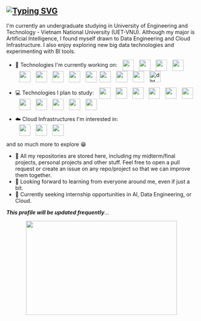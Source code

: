 ## [![Typing SVG](https://readme-typing-svg.demolab.com?font=Rye&duration=3000&pause=500&color=F7C715&vCenter=true&width=435&lines=Xin+chao+%F0%9F%91%8B+;The+name's+Thanh%2C+Nguyen+Thanh+%F0%9F%98%8E;Dream+to+be+a+Data+Engineer+!+%F0%9F%9A%80+)](https://git.io/typing-svg)


<!--
**hnahtneyugn/hnahtneyugn** is a ✨ _special_ ✨ repository because its `README.md` (this file) appears on your GitHub profile.

Here are some ideas to get you started:

- 🔭 I’m currently working on ...
- 🌱 I’m currently learning ...
- 👯 I’m looking to collaborate on ...
- 🤔 I’m looking for help with ...
- 💬 Ask me about ...
- 📫 How to reach me: ...
- 😄 Pronouns: ...
- ⚡ Fun fact: ...
-->

I'm currently an undergraduate studying in University of Engineering and Technology - Vietnam National University (UET-VNU). Although my major is Artificial Intelligence, I found myself drawn to Data Engineering and Cloud Infrastructure. I also enjoy exploring new big data technologies and experimenting with BI tools.

- 📖 Technologies I'm currently working on:
[<img src="https://cdn.jsdelivr.net/gh/devicons/devicon@latest/icons/python/python-original.svg" height=30 width=30 style="vertical-align:middle; margin-left:10px"/>](https://www.python.org/) [<img src="https://cdn.jsdelivr.net/gh/devicons/devicon@latest/icons/jupyter/jupyter-original.svg" height=30 width=30 style="vertical-align:middle; margin-left:10px"/>](https://jupyter.org/) [<img src="https://cdn.jsdelivr.net/gh/devicons/devicon@latest/icons/mysql/mysql-original.svg" height=30 width=30 style="vertical-align:middle; margin-left:10px"/>](https://www.mysql.com/) [<img src="https://cdn.jsdelivr.net/gh/devicons/devicon@latest/icons/postgresql/postgresql-original.svg" height=30 width=30 style="vertical-align:middle; margin-left:10px"/>](https://www.postgresql.org/)  [<img src="https://cdn.jsdelivr.net/gh/devicons/devicon@latest/icons/bash/bash-original.svg" height=30 width=30 style="vertical-align:middle; margin-left:10px"/>](https://www.gnu.org/software/bash/)  [<img src="https://cdn.jsdelivr.net/gh/devicons/devicon@latest/icons/pandas/pandas-original.svg" height=30 width=30 style="vertical-align:middle; margin-left:10px"/>](https://pandas.pydata.org/) [<img src="https://cdn.jsdelivr.net/gh/devicons/devicon@latest/icons/apachespark/apachespark-original.svg" height=30 width=30 style="vertical-align:middle; margin-left:10px"/>](https://spark.apache.org/) [<img src="https://cdn.jsdelivr.net/gh/devicons/devicon@latest/icons/apacheairflow/apacheairflow-original.svg" height=30 width=30 style="vertical-align:middle; margin-left:10px"/>](https://airflow.apache.org/) [<img src="https://cdn.jsdelivr.net/gh/devicons/devicon@latest/icons/linux/linux-original.svg" height=30 width=30 style="vertical-align:middle; margin-left:10px"/>](https://www.linux.org/)  [<img src="https://www.svgrepo.com/download/354428/tableau-icon.svg" height=30 width=30 style="vertical-align:middle; margin-left:4px" height=30 width=30 style="vertical-align:middle; margin-left:10px"/>](https://www.tableau.com/) [<img src="https://cdn.jsdelivr.net/gh/devicons/devicon@latest/icons/docker/docker-original.svg" height=30 width=30 style="vertical-align:middle; margin-left:10px"/>](https://www.docker.com/) [<img src="https://cdn.jsdelivr.net/gh/devicons/devicon@latest/icons/terraform/terraform-original.svg" height=30 width=30 style="vertical-align:middle; margin-left:10px"/>](https://developer.hashicorp.com/terraform) [<img src="https://logo.svgcdn.com/l/dbt-icon.svg" alt="dbt" width="30" height="30" style="vertical-align:middle; margin-left:10px" />](https://www.getdbt.com/) 

- 💻 Technologies I plan to study:
[<img src="https://cdn.jsdelivr.net/gh/devicons/devicon@latest/icons/java/java-original.svg" height=30 width=30 style="vertical-align:middle; margin-left:10px"/>](https://www.java.com/en/) [<img src="https://cdn.jsdelivr.net/gh/devicons/devicon@latest/icons/scala/scala-original.svg" height=30 width=30 style="vertical-align:middle; margin-left:10px"/>](https://www.scala-lang.org/) [<img src="https://openwhisk.apache.org/images/icons/icon-kafka-white-trans.png" height=30 width=30 style="vertical-align:middle; margin-left:10px"/>](https://kafka.apache.org/) [<img src="https://cdn.jsdelivr.net/gh/devicons/devicon@latest/icons/mongodb/mongodb-original.svg" height=30 width=30 style="vertical-align:middle; margin-left:10px" />](https://www.mongodb.com/) [<img src="https://cdn.jsdelivr.net/gh/devicons/devicon@latest/icons/cassandra/cassandra-original.svg" height=30 width=30 style="vertical-align:middle; margin-left:10px"/>](https://cassandra.apache.org/_/index.html) [<img src="https://cdn.jsdelivr.net/gh/devicons/devicon@latest/icons/kubernetes/kubernetes-original.svg" height=30 width=30 style="vertical-align:middle; margin-left:10px"/>](https://kubernetes.io/) [<img src="https://cdn.jsdelivr.net/gh/devicons/devicon@latest/icons/redis/redis-original.svg" height=30 width=30 style="vertical-align:middle; margin-left:10px"/>](https://redis.io/) [<img src="https://cdn.brandfetch.io/idJz-fGD_q/theme/dark/symbol.svg?c=1bxid64Mup7aczewSAYMX&t=1668517499361" height=30 width=30 style="vertical-align:middle; margin-left:10px"/>](https://www.snowflake.com/en/) [<img src="https://cdn.brandfetch.io/idRQnww1jo/theme/dark/symbol.svg?c=1bxid64Mup7aczewSAYMX&t=1700592651786" height=30 width=30 style="vertical-align:middle; margin-left:10px"/>](https://www.prefect.io/) [<img src="https://cdn.jsdelivr.net/gh/devicons/devicon@latest/icons/hadoop/hadoop-original.svg" height=30 width=30 style="vertical-align:middle; margin-left:10px"/>](https://hadoop.apache.org/)  [<img src="https://flink.apache.org/img/logo/png/200/flink_squirrel_200_color.png" height=30 width=30 style="vertical-align:middle; margin-left:10px"/>](https://flink.apache.org/) 

- ☁️ Cloud Infrastructures I'm interested in:  
[<img src="https://cdn.jsdelivr.net/gh/devicons/devicon@latest/icons/googlecloud/googlecloud-original.svg" height=30 width=30 style="vertical-align:middle; margin-left:10px"/>](https://cloud.google.com/) [<img src="https://cdn.jsdelivr.net/gh/devicons/devicon@latest/icons/amazonwebservices/amazonwebservices-plain-wordmark.svg" height=30 width=30 style="vertical-align:middle; margin-left:10px"/>](https://aws.amazon.com/) [<img src="https://cdn.jsdelivr.net/gh/devicons/devicon@latest/icons/azure/azure-original.svg" height=30 width=30 style="vertical-align:middle; margin-left:10px"/>](https://azure.microsoft.com/en-us/) 

and so much more to explore 😁

- 📔 All my repositories are stored here, including my midterm/final projects, personal projects and other stuff. Feel free to open a pull request or create an issue on any repo/project so that we can improve them together.
- 🍻 Looking forward to learning from everyone around me, even if just a bit.
- 🏢 Currently seeking internship opportunities in AI, Data Engineering, or Cloud.

_**This profile will be updated frequently**_...

<img src="https://media.giphy.com/media/v1.Y2lkPTc5MGI3NjExYW03N245MHgzeTNtNnh3anZndXAyMzFxMGNoN2xpa2l3ZDZhN2V2ciZlcD12MV9naWZzX3NlYXJjaCZjdD1n/CjmvTCZf2U3p09Cn0h/giphy.gif" width="400" height="250" style="display:block; margin:auto;" />
